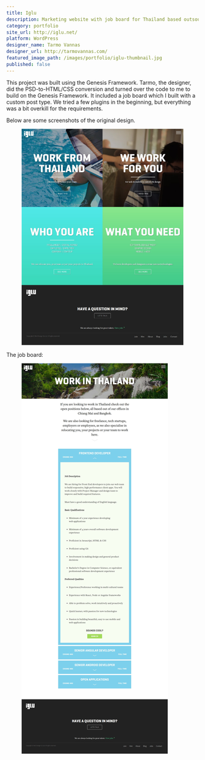 ```yaml
---
title: Iglu
description: Marketing website with job board for Thailand based outsourcing company.
category: portfolio
site_url: http://iglu.net/
platform: WordPress
designer_name: Tarmo Vannas
designer_url: http://tarmovannas.com/
featured_image_path: /images/portfolio/iglu-thumbnail.jpg
published: false
---
```


This project was built using the Genesis Framework. Tarmo, the designer, did the PSD-to-HTML/CSS conversion and turned over the code to me to build on the Genesis Framework. It included a job board which I built with a custom post type. We tried a few plugins in the beginning, but everything was a bit overkill for the requirements.

Below are some screenshots of the original design.

<figure>
  <a href="/images/portfolio/iglu-home-page.jpg"><img src="/images/portfolio/iglu-home-page.jpg" alt="Homepage design for iglu.net"></a>
</figure>

The job board:

<figure>
  <a href="/images/portfolio/iglu-work-page.jpg"><img src="/images/portfolio/iglu-work-page.jpg" alt="Job board design for iglu.net"></a>
</figure>
